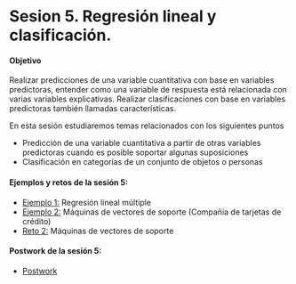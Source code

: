 
# Sesion 5. Regresión lineal y clasificación.

#### Objetivo 

Realizar predicciones de una variable cuantitativa con base en variables predictoras, entender como una variable de respuesta está relacionada con varias variables explicativas. Realizar clasificaciones con base en variables predictoras también llamadas características.

En esta sesión estudiaremos temas relacionados con los siguientes puntos

- Predicción de una variable cuantitativa a partir de otras variables predictoras cuando es posible soportar algunas suposiciones
- Clasificación en categorías de un conjunto de objetos o personas

#### Ejemplos y retos de la sesión 5:

- [Ejemplo 1:](https://github.com/jennerfr/Programacion-con-R-Santander/tree/master/Sesion-05/Ejemplo-01) Regresión lineal múltiple
- [Ejemplo 2:](https://github.com/jennerfr/Programacion-con-R-Santander/tree/master/Sesion-05/Ejemplo-02) Máquinas de vectores de soporte (Compañía de tarjetas de crédito) 
- [Reto 2:](https://github.com/jennerfr/Programacion-con-R-Santander/tree/master/Sesion-05/Reto-02) Máquinas de vectores de soporte

#### Postwork de la sesión 5:

- [Postwork](https://github.com/beduExpert/Programacion-con-R-Santander/tree/master/Sesion-05/Postwork)
